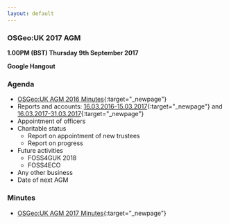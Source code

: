 ```yaml
---
layout: default
---
```


### OSGeo:UK 2017 AGM

**1.00PM (BST) Thursday 9th September 2017**

**Google Hangout**

### Agenda

* [OSGeo:UK AGM 2016 Minutes](./agm2016minutes.html){:target="_newpage"}
* Reports and accounts: [16.03.2016-15.03.2017](../files/OSGeo-UK_Accounts_2016-7.pdf){:target="_newpage"} and [16.03.2017-31.03.2017](../files/OSGeo-UK_Accounts_20170316-20170331.pdf){:target="_newpage"}
* Appointment of officers
* Charitable status
    * Report on appointment of new trustees
    * Report on progress
* Future activities
    * FOSS4GUK 2018
    * FOSS4ECO
* Any other business	
* Date of next AGM

### Minutes

* [OSGeo:UK AGM 2017 Minutes](./agm2017minutes.html){:target="_newpage"}
